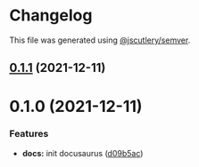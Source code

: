 # Changelog

This file was generated using [@jscutlery/semver](https://github.com/jscutlery/semver).

## [0.1.1](https://github.com/maxence-lefebvre/techcom/compare/docs-0.1.0...docs-0.1.1) (2021-12-11)



# 0.1.0 (2021-12-11)


### Features

* **docs:** init docusaurus ([d09b5ac](https://github.com/maxence-lefebvre/techcom/commit/d09b5ac6c80f111b241d86bdebb5d7e7b5731b7d))
